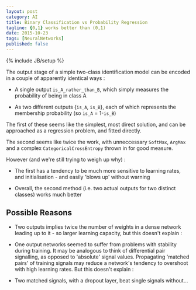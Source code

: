 ```yaml
---
layout: post
category: AI
title: Binary Classification vs Probability Regression
tagline: {0,1} works better than (0,1)
date: 2015-10-23
tags: [NeuralNetworks]
published: false
---
```

{% include JB/setup %}

The output stage of a simple two-class identification model can be 
encoded in a couple of apparently identical ways : 

*  A single output ```is_A_rather_than_B```, which simply measures the probability of 
   being in class A

*  As two different outputs {```is_A```, ```is_B```}, each of which represents
   the membership probability (so ```is_A``` = 1-```is_B```)
   
   
The first of these seems like the simplest, most direct solution, and 
can be approached as a regression problem, and fitted directly.

The second seems like twice the work, with unneccessary ```SoftMax```, ```ArgMax```
and a complex ```CategoricalCrossEntropy``` thrown in for good measure.

However (and we're still trying to weigh up why) :

*  The first has a tendency to be much more sensitive to learning rates, and 
   initialisation - and easily 'blows up' without warning

*  Overall, the second method (i.e. two actual outputs for two distinct classes) works much better


Possible Reasons
---------------------------

*  Two outputs implies twice the number of weights in a dense network leading up to it - 
   so larger learning capacity, but this doesn't explain :
   
*  One output networks seemed to suffer from problems with stability during training.  It may be 
   analogous  to think of differential pair signalling, as opposed to 'absolute' 
   signal values.  Propagating 'matched pairs' of training signals may reduce a network's
   tendency to overshoot with high learning rates.  But this doesn't explain :
   
*  Two matched signals, with a dropout layer, beat single signals without...


   

